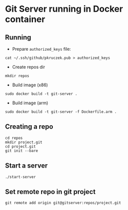 # Git Server running in Docker container

## Running

* Prepare `authorized_keys` file:
```
cat ~/.ssh/github/pkruczek.pub > authorized_keys
```

* Create repos dir
```
mkdir repos
```

* Build image (x86)
```
sudo docker build -t git-server .
```
* Build image (arm)
```
sudo docker build -t git-server -f Dockerfile.arm .
```

## Creating a repo

```
cd repos
mkdir project.git
cd project.git
git init --bare
```

## Start a server
```
./start-server
```

## Set remote repo in git project
```
git remote add origin git@gitserver:repos/project.git
```
